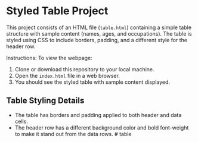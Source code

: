 # Styled Table Project

This project consists of an HTML file (`table.html`) containing a simple table structure with sample content (names, ages, and occupations). The table is styled using CSS to include borders, padding, and a different style for the header row.

Instructions:
To view the webpage:
1. Clone or download this repository to your local machine.
2. Open the `index.html` file in a web browser.
3. You should see the styled table with sample content displayed.

## Table Styling Details

- The table has borders and padding applied to both header and data cells.
- The header row has a different background color and bold font-weight to make it stand out from the data rows.
#   t a b l e  
 